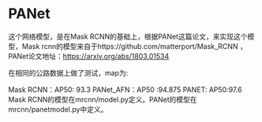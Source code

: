 ﻿# PANet
这个网络模型，是在Mask RCNN的基础上，根据PANet这篇论文，来实现这个模型，Mask rcnn的模型来自于https://github.com/matterport/Mask_RCNN ，PANet论文地址：https://arxiv.org/abs/1803.01534

在相同的公路数据上做了测试，map为:

Mask RCNN：AP50: 93.3
PANet_AFN：AP50 :94.875
PANET:  AP50:97.6
Mask RCNN的模型在mrcnn/model.py定义。PANet的模型在mrcnn/panetmodel.py中定义。

